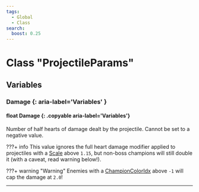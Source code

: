 ```yaml
---
tags:
  - Global
  - Class
search:
  boost: 0.25
---
```

# Class "ProjectileParams"
## Variables
### Damage {: aria-label='Variables' }
#### float Damage {: .copyable aria-label='Variables'}

Number of half hearts of damage dealt by the projectile. Cannot be set to a negative value.

???+ info
    This value ignores the full heart damage modifier applied to projectiles with a [Scale](https://wofsauge.github.io/IsaacDocs/rep/ProjectileParams.html#scale) above `1.15`, but non-boss champions will still double it (with a caveat, read warning below!).
    

???+ warning "Warning"
    Enemies with a [ChampionColorIdx](https://wofsauge.github.io/IsaacDocs/rep/enums/ChampionColor.html) above `-1` will cap the damage at `2.0`!
___
